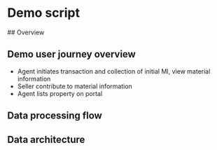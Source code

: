 # Demo script

## Overview

## Demo user journey overview

- Agent initiates transaction and collection of initial MI, view material information
- Seller contribute to material information
- Agent lists property on portal

## Data processing flow

## Data architecture

##
